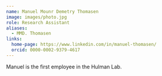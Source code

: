 ```yaml
---
name: Manuel Mounr Demetry Thomasen
image: images/photo.jpg
role: Research Assistant
aliases:
  - MMD. Thomasen
links:
  home-page: https://www.linkedin.com/in/manuel-thomasen/
  orcid: 0000-0002-9379-4617
---
```


Manuel is the first employee in the Hulman Lab.
